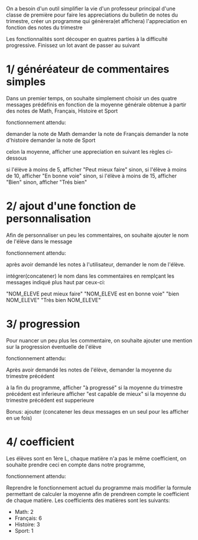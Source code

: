 On a besoin d'un outil simplifier la vie d'un professeur principal d'une classe de première pour faire les appreciations du bulletin de notes du trimestre, 
créer un programme qui génèrera(et affichera) l'appreciation en fonction des notes du trimestre

Les fonctionnalités sont découper en quatres parties à la difficulté progressive.
Finissez un lot avant de passer au suivant

# 1/ généréateur de commentaires simples

Dans un premier temps, on souhaite simplement choisir un des quatre messages prédéfinis
en fonction de la moyenne générale obtenue à partir des notes de Math, Français, Histoire et Sport 



fonctionnement attendu:

demander la note de Math
demander la note de Français
demander la note d'histoire
demander la note de Sport

celon la moyenne, afficher une appreciation en suivant les règles ci-dessous

si l'élève à moins de 5, afficher "Peut mieux faire"
sinon, si l'élève à moins de 10, afficher "En bonne voie"
sinon, si l'élève à moins de 15, afficher "Bien"
sinon, afficher "Trés bien"



# 2/ ajout d'une fonction de personnalisation

Afin de personnaliser un peu les commentaires, on souhaite ajouter le nom de l'élève dans le message


fonctionnement attendu:

après avoir demandé les notes à l'utilisateur, demander le nom de l'élève.

intégrer(concatener) le nom dans les commentaires en remplçant les messages indiqué plus haut par ceux-ci:

 
"NOM_ELEVE peut mieux faire"
"NOM_ELEVE est en bonne voie"
"bien NOM_ELEVE"
"Très bien NOM_ELEVE"


# 3/ progression

Pour nuancer un peu plus les commentaire, on souhaite ajouter une mention sur la progression éventuelle de l'élève

fonctionnement attendu:

Après avoir demandé les notes de l'élève, demander la moyenne du trimestre précédent

à la fin du programme, afficher "à progressé" si la moyenne du trimestre précédent est inferieure
afficher "est capable de mieux" si la moyenne du trimestre précédent est supperieure


Bonus: ajouter (concatener les deux messages en un seul pour les afficher en ue fois)

# 4/ coefficient

Les élèves sont en 1ère L, chaque matière n'a pas le même coefficient, on souhaite prendre ceci en compte dans notre programme,


fonctionnement attendu:

Reprendre le fonctionnement actuel du programme mais modifier la formule permettant de calculer la moyenne afin de prendreen compte le coefficient de chaque matière.
Les coefficients des matières sont les suivants:
 - Math: 2
 - Français: 6
 - Histoire: 3
 - Sport: 1
